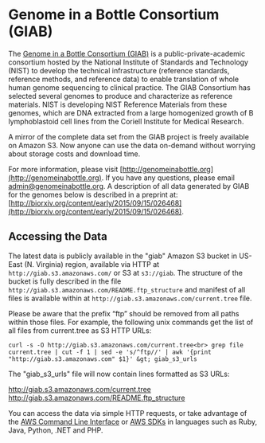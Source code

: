 # Genome in a Bottle Consortium (GIAB)

The [Genome in a Bottle Consortium (GIAB)](http://genomeinabottle.org) is a public-private-academic consortium hosted by the National Institute of Standards and Technology (NIST) to develop the technical infrastructure (reference standards, reference methods, and reference data) to enable translation of whole human genome sequencing to clinical practice. The GIAB Consortium has selected several genomes to produce and characterize as reference materials. NIST is developing NIST Reference Materials from these genomes, which are DNA extracted from a large homogenized growth of B lymphoblastoid cell lines from the Coriell Institute for Medical Research.

A mirror of the complete data set from the GIAB project is freely available on Amazon S3. Now anyone can use the data on-demand without worrying about storage costs and download time.

For more information, please visit [http://genomeinabottle.org](http://genomeinabottle.org). If you have any questions, please email admin@genomeinabottle.org. A description of all data generated by GIAB for the genomes below is described in a preprint at: [http://biorxiv.org/content/early/2015/09/15/026468](http://biorxiv.org/content/early/2015/09/15/026468).

## Accessing the Data

The latest data is publicly available in the "giab" Amazon S3 bucket in US-East (N. Virginia) region, available via HTTP at `http://giab.s3.amazonaws.com/` or S3 at `s3://giab`. The structure of the bucket is fully described in the file `http://giab.s3.amazonaws.com/README.ftp_structure` and manifest of all files is available within at `http://giab.s3.amazonaws.com/current.tree` file.

Please be aware that the prefix “ftp” should be removed from all paths within those files. For example, the following unix commands get the list of all files from current.tree as S3 HTTP URLs:

`curl -s -O http://giab.s3.amazonaws.com/current.tree<br> grep file current.tree | cut -f 1 | sed -e 's/^ftp//' | awk '{print "http://giab.s3.amazonaws.com" $1}' &gt; giab_s3_urls`

The "giab_s3_urls" file will now contain lines formatted as S3 URLs:

http://giab.s3.amazonaws.com/current.tree  
http://giab.s3.amazonaws.com/README.ftp_structure

You can access the data via simple HTTP requests, or take advantage of the [AWS Command Line Interface](http://aws.amazon.com/cli/) or [AWS SDKs](https://aws.amazon.com/developers/getting-started/) in languages such as Ruby, Java, Python, .NET and PHP.